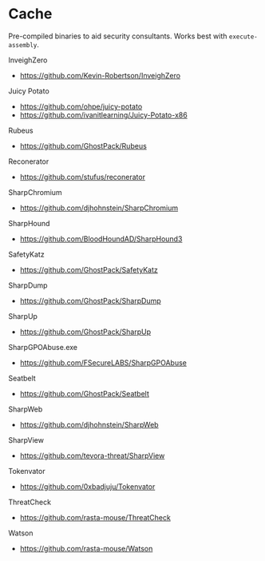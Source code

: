 # Cache

Pre-compiled binaries to aid security consultants.
Works best with `execute-assembly`.

InveighZero
* https://github.com/Kevin-Robertson/InveighZero

Juicy Potato
* https://github.com/ohpe/juicy-potato
* https://github.com/ivanitlearning/Juicy-Potato-x86

Rubeus
* https://github.com/GhostPack/Rubeus

Reconerator
* https://github.com/stufus/reconerator

SharpChromium
* https://github.com/djhohnstein/SharpChromium

SharpHound 
* https://github.com/BloodHoundAD/SharpHound3

SafetyKatz
* https://github.com/GhostPack/SafetyKatz

SharpDump
* https://github.com/GhostPack/SharpDump

SharpUp
* https://github.com/GhostPack/SharpUp

SharpGPOAbuse.exe
* https://github.com/FSecureLABS/SharpGPOAbuse

Seatbelt
* https://github.com/GhostPack/Seatbelt

SharpWeb
* https://github.com/djhohnstein/SharpWeb

SharpView
* https://github.com/tevora-threat/SharpView

Tokenvator
* https://github.com/0xbadjuju/Tokenvator

ThreatCheck
* https://github.com/rasta-mouse/ThreatCheck

Watson
* https://github.com/rasta-mouse/Watson
